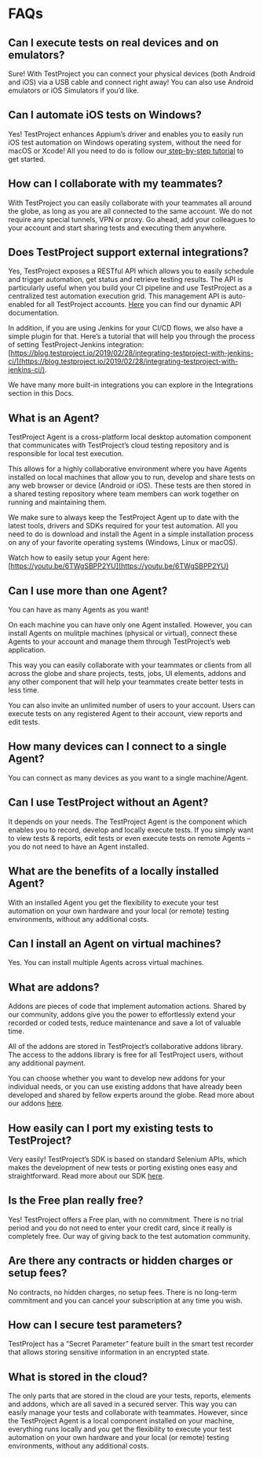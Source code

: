 # FAQs

## Can I execute tests on real devices and on emulators?

Sure! With TestProject you can connect your physical devices (both Android and iOS) via a USB cable and connect right away! You can also use Android emulators or iOS Simulators if you’d like.

## Can I automate iOS tests on Windows?

Yes! TestProject enhances Appium’s driver and enables you to easily run iOS test automation on Windows operating system, without the need for macOS or Xcode! All you need to do is follow our[ step-by-step tutorial](../using-the-smart-test-recorder/mobile-testing/getting-started-with-ios-testing/) to get started.

## How can I collaborate with my teammates?

With TestProject you can easily collaborate with your teammates all around the globe, as long as you are all connected to the same account. We do not require any special tunnels, VPN or proxy. Go ahead, add your colleagues to your account and start sharing tests and executing them anywhere.

## Does TestProject support external integrations?

Yes, TestProject exposes a RESTful API which allows you to easily schedule and trigger automation, get status and retrieve testing results. The API is particularly useful when you build your CI pipeline and use TestProject as a centralized test automation execution grid. This management API is auto-enabled for all TestProject accounts. [Here](https://docs.testproject.io/api/v2/) you can find our dynamic API documentation.

In addition, if you are using Jenkins for your CI/CD flows, we also have a simple plugin for that. Here’s a tutorial that will help you through the process of setting TestProject-Jenkins integration: [https://blog.testproject.io/2019/02/28/integrating-testproject-with-jenkins-ci/](https://blog.testproject.io/2019/02/28/integrating-testproject-with-jenkins-ci/).

We have many more built-in integrations you can explore in the Integrations section in this Docs.

## What is an Agent?

TestProject Agent is a cross-platform local desktop automation component that communicates with TestProject’s cloud testing repository and is responsible for local test execution.

This allows for a highly collaborative environment where you have Agents installed on local machines that allow you to run, develop and share tests on any web browser or device (Android or iOS). These tests are then stored in a shared testing repository where team members can work together on running and maintaining them.

We make sure to always keep the TestProject Agent up to date with the latest tools, drivers and SDKs required for your test automation. All you need to do is download and install the Agent in a simple installation process on any of your favorite operating systems (Windows, Linux or macOS).

Watch how to easily setup your Agent here: [https://youtu.be/6TWgSBPP2YU](https://youtu.be/6TWgSBPP2YU)

## Can I use more than one Agent?

You can have as many Agents as you want!

On each machine you can have only one Agent installed. However, you can install Agents on mulitple machines (physical or virtual), connect these Agents to your account and manage them through TestProject’s web application.

This way you can easily collaborate with your teammates or clients from all across the globe and share projects, tests, jobs, UI elements, addons and any other component that will help your teammates create better tests in less time.

You can also invite an unlimited number of users to your account. Users can execute tests on any registered Agent to their account, view reports and edit tests.

## How many devices can I connect to a single Agent?

You can connect as many devices as you want to a single machine/Agent.

## Can I use TestProject without an Agent?

It depends on your needs. The TestProject Agent is the component which enables you to record, develop and locally execute tests. If you simply want to view tests & reports, edit tests or even execute tests on remote Agents – you do not need to have an Agent installed.

## What are the benefits of a locally installed Agent?

With an installed Agent you get the flexibility to execute your test automation on your own hardware and your local (or remote) testing environments, without any additional costs.

## Can I install an Agent on virtual machines?

Yes. You can install multiple Agents across virtual machines.

## What are addons?

Addons are pieces of code that implement automation actions. Shared by our community, addons give you the power to effortlessly extend your recorded or coded tests, reduce maintenance and save a lot of valuable time.

All of the addons are stored in TestProject’s collaborative addons library. The access to the addons library is free for all TestProject users, without any additional payment.

You can choose whether you want to develop new addons for your individual needs, or you can use existing addons that have already been developed and shared by fellow experts around the globe. Read more about our addons [here](https://testproject.io/addons).

## How easily can I port my existing tests to TestProject?

Very easily! TestProject’s SDK is based on standard Selenium APIs, which makes the development of new tests or porting existing ones easy and straightforward. Read more about our SDK [here](https://testproject.io/powerful-sdk/).

## Is the Free plan really free?

Yes! TestProject offers a Free plan, with no commitment. There is no trial period and you do not need to enter your credit card, since it really is completely free. Our way of giving back to the test automation community.

## Are there any contracts or hidden charges or setup fees?

No contracts, no hidden charges, no setup fees. There is no long-term commitment and you can cancel your subscription at any time you wish.

## How can I secure test parameters?

TestProject has a “Secret Parameter” feature built in the smart test recorder that allows storing sensitive information in an encrypted state.

## What is stored in the cloud?

The only parts that are stored in the cloud are your tests, reports, elements and addons, which are all saved in a secured server. This way you can easily manage your tests and collaborate with teammates. However, since the TestProject Agent is a local component installed on your machine, everything runs locally and you get the flexibility to execute your test automation on your own hardware and your local (or remote) testing environments, without any additional costs.

